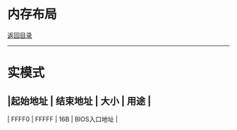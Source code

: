 内存布局
=
[返回目录](dir.md)
***
# 实模式
|起始地址 | 结束地址 | 大小 | 用途 |
--------------------
| FFFF0 | FFFFF | 16B | BIOS入口地址 |
